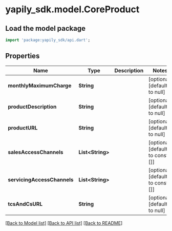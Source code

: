 # yapily_sdk.model.CoreProduct

## Load the model package
```dart
import 'package:yapily_sdk/api.dart';
```

## Properties
Name | Type | Description | Notes
------------ | ------------- | ------------- | -------------
**monthlyMaximumCharge** | **String** |  | [optional] [default to null]
**productDescription** | **String** |  | [optional] [default to null]
**productURL** | **String** |  | [optional] [default to null]
**salesAccessChannels** | **List&lt;String&gt;** |  | [optional] [default to const []]
**servicingAccessChannels** | **List&lt;String&gt;** |  | [optional] [default to const []]
**tcsAndCsURL** | **String** |  | [optional] [default to null]

[[Back to Model list]](../README.md#documentation-for-models) [[Back to API list]](../README.md#documentation-for-api-endpoints) [[Back to README]](../README.md)


